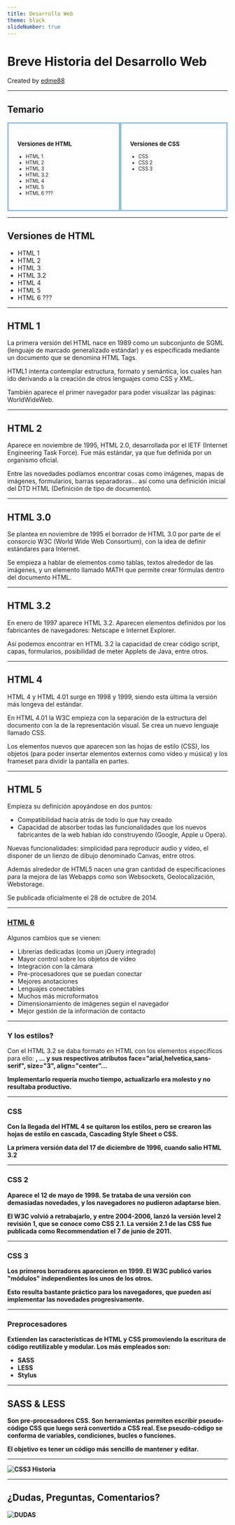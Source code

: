 ```yaml
---
title: Desarrollo Web
theme: black
slideNumber: true
---
```


# Breve Historia del Desarrollo Web
Created by <i class="fab fa-telegram"></i>
[edme88]("https://t.me/edme88")

---

<style>
.grid-container2 {
    display: grid;
    grid-template-columns: auto auto;
    font-size: 0.8em;
    text-align: left !important;
}

.grid-item {
    border: 3px solid rgba(121, 177, 217, 0.8);
    padding: 20px;
    text-align: left !important;
}
</style>
<!-- .slide: style="font-size: 0.80em" -->
## Temario
<div class="grid-container2">
<div class="grid-item">

### Versiones de HTML
* HTML 1
* HTML 2
* HTML 3
* HTML 3.2
* HTML 4
* HTML 5
* HTML 6 ???


</div>
<div class="grid-item">

### Versiones de CSS
* CSS
* CSS 2
* CSS 3

</div>
</div>

---
## Versiones de HTML
* HTML 1
* HTML 2
* HTML 3
* HTML 3.2
* HTML 4
* HTML 5
* HTML 6 ???

---
## HTML 1
La primera versión del HTML nace en 1989 como un subconjunto de SGML (lenguaje de marcado generalizado estándar) y es 
especificada mediante un documento que se denomina HTML Tags.

HTML1 intenta contemplar estructura, formato y semántica, los cuales han ido derivando a la creación de otros lenguajes como CSS y XML.

También aparece el primer navegador para poder visualizar las páginas: WorldWideWeb.

---
## HTML 2
Aparece en noviembre de 1995, HTML 2.0, desarrollada por el IETF (Internet Engineering Task Force). Fue más estándar, 
ya que fue definida por un organismo oficial.

Entre las novedades podíamos encontrar cosas como imágenes, mapas de imágenes, formularios, barras separadoras… así como 
una definición inicial del DTD HTML (Definición de tipo de documento).

---
## HTML 3.0
Se plantea en noviembre de 1995 el borrador de HTML 3.0 por parte de el consorcio W3C (World Wide Web Consortium),
con la idea de definir estándares para Internet.

Se empieza a hablar de elementos como tablas, textos alrededor de las imágenes, y un elemento llamado MATH que permite crear fórmulas dentro del documento HTML.

---
## HTML 3.2
En enero de 1997 aparece HTML 3.2.  Aparecen elementos definidos por los fabricantes de navegadores: Netscape e Internet Explorer.

Así podemos encontrar en HTML 3.2 la capacidad de crear código script, capas, formularios, posibilidad de meter Applets 
de Java, entre otros.

---
## HTML 4
HTML 4 y HTML 4.01 surge en 1998 y 1999, siendo esta última la versión más longeva del estándar.

En HTML 4.01 la W3C empieza con la separación de la estructura del documento con la de la representación visual. 
Se crea un nuevo lenguaje llamado CSS.

Los elementos nuevos que aparecen son las hojas de estilo (CSS), los objetos (para poder insertar elementos externos 
como vídeo y música) y los frameset para dividir la pantalla en partes.

---
## HTML 5
<!-- .slide: style="font-size: 0.70em" -->
Empieza su definición apoyándose en dos puntos: 
* Compatibilidad hacía atrás de todo lo que hay creado 
* Capacidad de absorber todas las funcionalidades que los nuevos fabricantes de la web habían ido construyendo (Google, Apple u Opera).

Nuevas funcionalidades: simplicidad para reproducir audio y vídeo, el disponer de un lienzo de dibujo denominado Canvas, entre otros. 

Además alrededor de HTML5 nacen una gran cantidad de especificaciones para la mejora de las Webapps como son Websockets, Geolocalización, Webstorage.

Se publicada oficialmente el 28 de octubre de 2014.

---
### [HTML 6](https://programacion.net/articulo/9_caracteristicas_que_deseamos_que_esten_en_html6_1189)
Algunos cambios que se vienen:
* Librerías dedicadas (como un jQuery integrado)
* Mayor control sobre los objetos de vídeo 
* Integración con la cámara
* Pre-procesadores que se puedan conectar
* Mejores anotaciones
* Lenguajes conectables
* Muchos más microformatos
* Dimensionamiento de imágenes según el navegador
* Mejor gestión de la información de contacto


---
### Y los estilos?
Con el HTML 3.2 se daba formato en HTML con los elementos específicos para ello: <b>, <font>... y sus respectivos 
atributos face="arial,helvetica,sans-serif", size="3", align="center"... 

Implementarlo requería mucho tiempo, actualizarlo era molesto y no resultaba productivo.

---
### CSS
Con la llegada del HTML 4 se quitaron los estilos, pero se crearon las hojas de estilo en cascada, Cascading Style Sheet o CSS. 

La primera versión data del 17 de diciembre de 1996, cuando salio HTML 3.2

---
### CSS 2
Aparece el 12 de mayo de 1998. Se trataba de una versión con demasiadas novedades, y los navegadores no pudieron adaptarse bien.
 
El W3C volvió a retrabajarlo, y entre 2004-2006, lanzó la versión level 2 revisión 1, que se conoce como CSS 2.1. 
La versión 2.1 de las CSS fue publicada como Recommendation el 7 de junio de 2011.

---
### CSS 3
Los primeros borradores aparecieron en 1999. El W3C publicó varios "módulos" independientes los unos de los otros. 

Esto resulta bastante práctico para los navegadores, que pueden así implementar las novedades progresivamente.

---
### Preprocesadores
Extienden las características de HTML y CSS promoviendo la escritura de código reutilizable y modular. 
Los más empleados son:
* SASS
* LESS
* Stylus


---
## SASS & LESS
Son pre-procesadores CSS. Son herramientas permiten escribir pseudo-código CSS que luego será convertido a CSS real.
Ese pseudo-código se conforma de variables, condiciones, bucles o funciones.

El objetivo es tener un código más sencillo de mantener y editar.

---
![CSS3 Historia](images/html/CSS3_historia.png)

---
## ¿Dudas, Preguntas, Comentarios?
![DUDAS](images/pregunta.gif)
